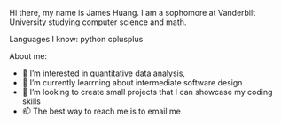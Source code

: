 Hi there, my name is James Huang.
I am a sophomore at Vanderbilt University studying computer science and math.

Languages I know:
python cplusplus

About me:
- 👀 I’m interested in quantitative data analysis, 
- 🌱 I’m currently learrning about intermediate software design
- 💞️ I’m looking to create small projects that I can showcase my coding skills
- 📫 The best way to reach me is to email me
